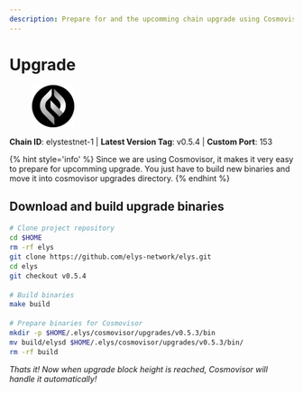 ```yaml
---
description: Prepare for and the upcomming chain upgrade using Cosmovisor.
---
```


# Upgrade

<figure><img src="https://raw.githubusercontent.com/kj89/cosmos-images/main/logos/elys.png" alt=""><figcaption></figcaption></figure>

**Chain ID**: elystestnet-1 | **Latest Version Tag**: v0.5.4 | **Custom Port**: 153

{% hint style='info' %}
Since we are using Cosmovisor, it makes it very easy to prepare for upcomming upgrade.
You just have to build new binaries and move it into cosmovisor upgrades directory.
{% endhint %}

## Download and build upgrade binaries

```bash
# Clone project repository
cd $HOME
rm -rf elys
git clone https://github.com/elys-network/elys.git
cd elys
git checkout v0.5.4

# Build binaries
make build

# Prepare binaries for Cosmovisor
mkdir -p $HOME/.elys/cosmovisor/upgrades/v0.5.3/bin
mv build/elysd $HOME/.elys/cosmovisor/upgrades/v0.5.3/bin/
rm -rf build
```

*Thats it! Now when upgrade block height is reached, Cosmovisor will handle it automatically!*
